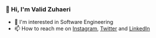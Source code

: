 ### 👋 Hi, I'm Valid Zuhaeri
- 🔭 I'm interested in Software Engineering 
- 📫 How to reach me on 
<a href="https://www.instagram.com/validzed" target="_blank">Instagram</a>, <a href="https://twitter.com/validzed" target="_blank">Twitter</a> and
<a href="https://www.linkedin.com/in/valid-zuhaeri" target="_blank">LinkedIn</a>

<!--
**validzed/validzed** is a ✨ _special_ ✨ repository because its `README.md` (this file) appears on your GitHub profile.

Here are some ideas to get you started:

- 🔭 I’m currently working on ...
- 🌱 I'm currently learning Front-End Web Development Learning Path
- 👯 I’m looking to collaborate on ...
- 🤔 I’m looking for help with ... I'm looking to collaborate on Movie Catalogue project
- 💬 Ask me about ...
- 📫 How to reach me: ...
- 😄 Pronouns: ...
- ⚡ Fun fact: ...
-->
 
